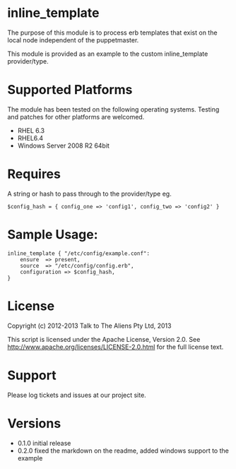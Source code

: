 inline_template
===============

The purpose of this module is to process erb templates that exist on the local node independent of the puppetmaster.

This module is provided as an example to the custom inline_template provider/type.

# Supported Platforms #
The module has been tested on the following operating systems. Testing and patches for other platforms are welcomed.

+ RHEL 6.3 
+ RHEL6.4
+ Windows Server 2008 R2 64bit

# Requires #
A string or hash to pass through to the provider/type eg.
 
	$config_hash = { config_one => 'config1', config_two => 'config2' }

# Sample Usage: #
	inline_template { "/etc/config/example.conf":
    	ensure  => present,
    	source  => "/etc/config/config.erb",
    	configuration => $config_hash,
  	}

# License #
Copyright (c) 2012-2013 Talk to The Aliens Pty Ltd, 2013

This script is licensed under the Apache License, Version 2.0.
See http://www.apache.org/licenses/LICENSE-2.0.html for the full license text.

# Support #
Please log tickets and issues at our project site.

# Versions #
+ 0.1.0 initial release
+ 0.2.0 fixed the markdown on the readme, added windows support to the example